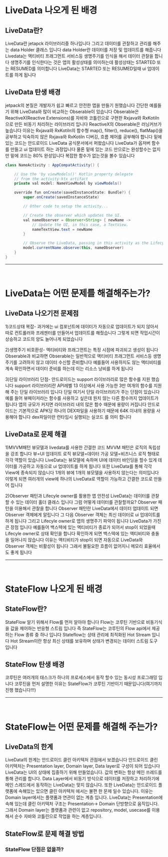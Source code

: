 # LiveData 나오게 된 배경
## LiveData란?
LiveData란 jetapck 라이브러리중 하나입니다 그리고 데이터를 관찰하고 관리를 해주는 data Holder 클래스 입니다 data Holder란 데이터를 저장 및 업데이트를 해줍니다 Livedata는 액티비티 프래그먼트 서비스등 생명주기를 인식을 해서 데이터 관찰을 합니다 생명주기를 인식한다는 것은 앱의 활성상태를 의미하는데 활성상태는 STARTED 또는 RESUMED를 의미합니다 LiveData는 STARTED 또는 RESUMED일때 ui 업데이트를 하게 됩니다


## LiveData 탄생 배경
jetpack의 본질은 개발자가 쉽고 빠르고 안전한 앱을 만들기 원했습니다 간단한 예를들기 위해 LiveData와 많이 비교하는 Obserable이 있습니다 Obserable은 ReactiveX(Reactive Extensions)를 자바와 코틀린으로 구현한 Rxjava와 RxKotiln으로 만든 비동기 처리하는 라이브러리 입니다 ReactiveX의 Obserable은 러닝커브가 높습니다 이유는 Rxjava와 RxKotiln의 함수형  map(), filter(), reduce(), flatMap()을 공부하고 익숙하지 않은 Rxjava와 RxKotiln 디버깅, 흐름 제어를 공부해야 합니다
밑에 있는 코드는 안드로이드 LiveData 공식문서에서 퍼왔습니다 LiveData가 옵저버 함수를 만들고 ui 업데이트 하는 과정입니다 물론 밑에 있는 코드 만으로는 완성할수는 없지만 밑에 코드는 80% 완성입니다 복잡한 함수가 없는것을 볼수 있습니다

```java
class NameActivity : AppCompatActivity() {

    // Use the 'by viewModels()' Kotlin property delegate
    // from the activity-ktx artifact
    private val model: NameViewModel by viewModels()

    override fun onCreate(savedInstanceState: Bundle?) {
        super.onCreate(savedInstanceState)

        // Other code to setup the activity...

        // Create the observer which updates the UI.
        val nameObserver = Observer<String> { newName ->
            // Update the UI, in this case, a TextView.
            nameTextView.text = newName
        }

        // Observe the LiveData, passing in this activity as the LifecycleOwner and the observer.
        model.currentName.observe(this, nameObserver)
    }
}
```
---  
</br>

# LiveData는 어떤 문제를 해결해주는가?
## LiveData 나오기전 문제점
1)코드상태 복잡- 과거에는 ui 컴포넌트에 데이터가 자동으로 업데이트가 되지 않아서 따로 컨트롤러와 프레젠터를 만들어서 업데이트를 해줬습니다 그렇게 되면 작업시간이 상승하고 코드의 양도 늘어나게 되었습니다

2)생명주기 비호환성- 액티비티와 프래그먼트는 특정 시점에 파괴되고 생성이 됩니다 Obserable과 비교하면 Obserable는 일반적으로 액티비티 프래그먼트 서비스등 생명주기를 고려하지 않고 데이터 수신할 준비합니다 예를들어 사용하지도 않는 액티비티를 계속 확인하면서 데이터 준비를 하는데 이는 리소스 낭비를 하게 됩니다

3)단일 라이브러리 단점- 안드로이드는 support 라이브러리로 많은 함수를 지원 했습니다 support 라이브러리란 API레벨 13 이상에서 사용 가능한 3만 여개의 함수를 지원해 주는 단일 라이브러리 입니다 단일 여기서 단일 라이브러리가 주는 단점이 있습니다 예를 들어 뷰페이저라는 함수를 사용하고 싶은데 원치 않는 다른 함수까지 업데이트가 됩니다 앱의 규모가 커지면 라이브러리 내의 많은 함수 때문에 용량이 커집니다 안드로이드는 기본적으로 APK당 하나의 DEX파일을 사용하기 때문에 64K 이내의 용량을 사용해야 합니다 dex파일이란 런타임시 실행되는 실코드 를 의미 합니다


## LiveData로 문제 해결
1)MVVM패턴 뷰모델과 livedata를 사용한 간결한 코드
MVVM 패턴은 로직의 독립성을 강조 합니다 뷰=UI 업데이트 로직 뷰모델=데이터 가공 모델=비즈니스 로직 형태로 각각 역할이 있습니다 LiveData는 뷰모델에 속하며 UI에 데이터 바인딩을 할수 있게 데이터를 가공하고 자동으로 ui 업데이트를 하게 됩니다 또한 LiveData를 통해 각각 View에 종속되지 않습니다 1개의 뷰에 1개의 뷰모델을 사용하지 않는다는 의미입니다 이렇게 되면 여러개의 view에 하나의 LiveData로 역할이 가능하고 간결한 코드로 만들어 집니다


2)Observer 패턴과 Lifecyle owner를 활용한 앱 안전성
LiveData는 데이터를 관찰 할 수 있는 데이터 홀더 클래스 입니다 그럼 어떻게 데이터를 관찰할까요? Observer 패턴을 이용해서 관찰을 합니다 Observer 패턴란 LiveData에서 데이터 업데이트 되면 Observer 객체에게 알립니다 그 다음 Observer 객체는 최신 데이터로 ui 업데이트를 하게 됩니다 그리고 Lifecyle owner로 앱의 생명주기 파악이 됩니다 LiveData가 가진 큰 장점 입니다 예를들어 백스텍에 있는 액티비티가 종료가 되어서 stop이 되었을때 Lifecyle owner로 상태 확인을 합니다 확인하게 되면 백스텍에 있는 액티비티와 충돌을 일어나지 않습니다 이유는 액티비티가 stop이 되면 자동으로 LiveData와 Observer 객체는 비활성이 됩니다 그래서 불필요한 흐름이 없어지니 메모리 효율에서도 좋게 됩니다

---  
</br>

# StateFlow 나오게 된 배경
## StateFlow란?
StateFlow 알기 위해서 Flow를 먼저 알아야 합니다 Flow는 코루틴 기반으로 비동기식을 값을 제어하는 반응형 스트림 입니다 즉 StateFlow는 코루틴의 Flow api에서 제공하는 Flow 종류 중 하나 입니다 Stateflow는 상태 관리에 최적화된 Hot Stream 입니다 Hot Stream이란 항상 최신 상태를 보유하며 상태가 변경되는 데이터 스트림 도구 입니다


## StateFlow 탄생 배경
코루틴은 여러개의 태스크가 하나의 프로세스에서 동작 할수 있는 동시성 프로그래밍 입니다 코루틴을 먼저 설명한 이유는 StateFlow가 코루틴 기반이기 때문입니다(여기까지 진행 했습니다!!!)  

---  
</br>

# StateFlow는 어떤 문제를 해결해 주는가?
## LiveData의 한계
LiveData의 한계는 안드로이드 클린 아키텍처 관점에서 보겠습니다 안드로이드 클린 아키텍처는 Presentation layer, Domain layer, Data layer로 구성이 되어 있습니다 LiveData는 UI의 상태에 집중하기 위해 만들었습니다. 값의 변화는 항상 메인 쓰레드를 통해 관리를 합니다. Data Layer에서 비동기 방식으로 데이터를 저장하고 처리하기에 메인 스레드에서 동작하는 LiveData는 맞지 않습니다. 또한 LiveData는 안드로이드 플랫폼에 속해있는 있으면 클린 아카텍처 에서는 불편 한 문제 일수 있습니다. 이유는 Domain layer에서는 플랫폼과 연관이 없는 계층 입니다. LiveData는 Presentation에 속해 있는데 클린 아키텍처 구조는 
Presentation-> Domain 단방향으로 움직입니다. 그래서 Domain layer는 플랫폼과 관련이 없고 repository, model, usecase를 이용해서 순수 자바와 코틀린으로 작업을 하는 계층입니다. 

## StateFlow로 문제 해결 방법


### StateFlow 단점은 없을까?
